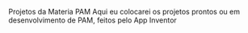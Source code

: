 Projetos da Materia PAM
Aqui eu colocarei os projetos prontos ou em desenvolvimento de PAM, feitos pelo App Inventor

